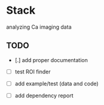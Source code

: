 # Stack

analyzing Ca imaging data

## TODO
- [.] add proper documentation
- [ ] test ROI finder
- [ ] add example/test (data and code)
- [ ] add dependency report

